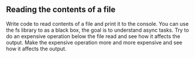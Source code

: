 ## Reading the contents of a file

Write code to read contents of a file and print it to the console. 
You can use the fs library to as a black box, the goal is to understand async tasks. 
Try to do an expensive operation below the file read and see how it affects the output. 
Make the expensive operation more and more expensive and see how it affects the output. 

<!-- const fs = require('fs')

function abhiRead() {
    return new Promise((resolve, reject)=>{
        fs.readFile("./abhi.txt", "utf-8", (err, data)=>{
            // if(err) reject(err)
            resolve(data)
        })
    })
}

async function read() {
    try{
        const value = await abhiRead()
        console.log(value)
    } catch (err){
        console.log(err)
    }
}
read()
console.log("Abhiraj Aditya")
console.log("Abhiraj Aditya")
console.log("Abhiraj Aditya")
console.log("Abhiraj Aditya")
console.log("Abhiraj Aditya") -->

